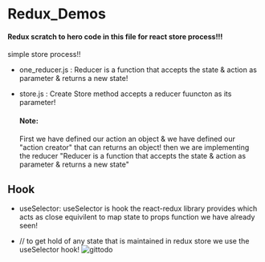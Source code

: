 # Redux_Demos
#### Redux scratch to hero code in this file for react store process!!!
simple store process!!

- one_reducer.js  : Reducer is a function that accepts the state & action as parameter & returns a new state!
* store.js        : Create Store method accepts a reducer fuuncton as its parameter!


  #### Note:
  First we have defined our action an object & we have defined our "action creator" that can returns an object!
  then we are implementing the reducer "Reducer is a function that accepts the state & action as parameter & returns a new state"

## Hook
* useSelector:  useSelector is hook the react-redux library provides which acts as close equivilent to map state to props function we have already seen!
- // to get hold of any state that is maintained in redux store we use the useSelector hook!
![gittodo](https://github.com/chandanhm1999/TodoRedux-Toolkit/assets/109410990/0598c527-6223-41cb-9901-447759dcd776)
